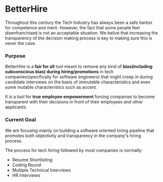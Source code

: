 # BetterHire

Throughout this century the Tech Industry has always been a safe harbor for competence and merit. However, the fact that some people feel disenfranchised is not an acceptable situation. We belive that increasing the transparency of the decision making process is key to making sure this is never the case.


### Purpose

BetterHire is a **fair for all** tool meant to remove any kind of **bias(including subconscious bias) during hiring/promotions** in tech companies(specifically for software engineers) that might creep in during candidate interviews on the basis of immutable characteristics and even some mutable characteristics such as accent.

It is a tool for **true employee empowerment** forcing companies to become transparent with their decisions in front of their employees and other applicants.


### Current Goal

We are focusing mainly on building a software oriented hiring pipeline that promotes both objectivity and transparency in the company's hiring process.

The process for tech hiring followed by most companies is normally:
* Resume Shortlisting
* Coding Round
* Multiple Technical Interviews
* HR Interviews
